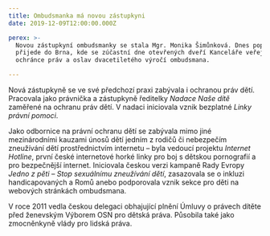 ```yaml
---
title: Ombudsmanka má novou zástupkyni
date: 2019-12-09T12:00:00.000Z

perex: >-
  Novou zástupkyní ombudsmanky se stala Mgr. Monika Šimůnková. Dnes poprvé
  přijede do Brna, kde se zúčastní dne otevřených dveří Kanceláře veřejného
  ochránce práv a oslav dvacetiletého výročí ombudsmana.

---
```





Nová zástupkyně se ve své předchozí praxi zabývala i ochranou práv dětí. Pracovala jako právnička a zástupkyně ředitelky *Nadace Naše dítě* zaměřené na ochranu práv dětí. V nadaci iniciovala vznik bezplatné *Linky právní pomoci*. 



Jako odbornice na právní ochranu dětí se zabývala mimo jiné mezinárodními kauzami únosů dětí jedním z rodičů či nebezpečím zneužívání dětí prostřednictvím internetu – byla vedoucí projektu *Internet Hotline*, první české internetové horké linky pro boj s dětskou pornografií a pro bezpečnější internet. Iniciovala českou verzi kampaně Rady Evropy *Jedno z pěti – Stop sexuálnímu zneužívání dětí*, zasazovala se o inkluzi handicapovaných a Romů anebo podporovala vznik sekce pro děti na webových stránkách ombudsmana. 



V roce 2011 vedla českou delegaci obhajující plnění Úmluvy o právech dítěte před ženevským Výborem OSN pro dětská práva. Působila také jako zmocněnkyně vlády pro lidská práva.




